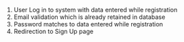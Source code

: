 1. User Log in to system with data entered while registration
2. Email validation which is already retained in database
3. Password matches to data entered while registration
4. Redirection to Sign Up page 




















